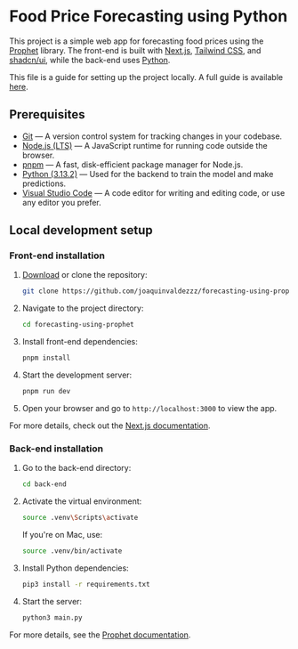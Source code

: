 # Food Price Forecasting using Python

This project is a simple web app for forecasting food prices using the [Prophet](https://facebook.github.io/prophet) library. The front-end is built with [Next.js](https://nextjs.org), [Tailwind CSS](https://tailwindcss.com), and [shadcn/ui](https://ui.shadcn.com), while the back-end uses [Python](https://www.python.org).

This file is a guide for setting up the project locally. A full guide is available [here](SETUP.md).

## Prerequisites

- [Git](https://git-scm.com/downloads) — A version control system for tracking changes in your codebase.
- [Node.js (LTS)](https://nodejs.org/en) — A JavaScript runtime for running code outside the browser.
- [pnpm](https://pnpm.io/installation#using-npm) — A fast, disk-efficient package manager for Node.js.
- [Python (3.13.2)](https://www.python.org/downloads/release/python-3132) — Used for the backend to train the model and make predictions.
- [Visual Studio Code](https://code.visualstudio.com/download) — A code editor for writing and editing code, or use any editor you prefer.

## Local development setup

### Front-end installation

1. [Download](https://github.com/joaquinvaldezzz/forecasting-using-prophet/archive/refs/heads/main.zip) or clone the repository:

   ```bash
   git clone https://github.com/joaquinvaldezzz/forecasting-using-prophet.git
   ```

2. Navigate to the project directory:

   ```bash
   cd forecasting-using-prophet
   ```

3. Install front-end dependencies:

   ```bash
   pnpm install
   ```

4. Start the development server:

   ```bash
   pnpm run dev
   ```

5. Open your browser and go to `http://localhost:3000` to view the app.

For more details, check out the [Next.js documentation](https://nextjs.org/docs).

### Back-end installation

1. Go to the back-end directory:

   ```bash
   cd back-end
   ```

2. Activate the virtual environment:

   ```bash
   source .venv\Scripts\activate
   ```

   If you're on Mac, use:

   ```bash
   source .venv/bin/activate
   ```

3. Install Python dependencies:

   ```bash
   pip3 install -r requirements.txt
   ```

4. Start the server:

   ```bash
   python3 main.py
   ```

For more details, see the [Prophet documentation](https://facebook.github.io/prophet/docs/quick_start.html).
